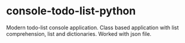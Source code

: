 # console-todo-list-python
Modern todo-list console application. Class based application with list comprehension, list and dictionaries. Worked with json file.
